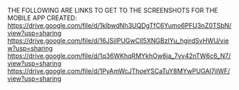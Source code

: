 THE FOLLOWING ARE LINKS TO GET TO THE SCREENSHOTS FOR THE MOBILE APP CREATED:
https://drive.google.com/file/d/1klbwdNh3UQDgTfC6Yumo6PFU3nZ0TSbN/view?usp=sharing
https://drive.google.com/file/d/16JSiIPUGwClI5XNGBzIYu_hgirdSvHWU/view?usp=sharing
https://drive.google.com/file/d/1q36WKhqRMYkhOw6ja_7vv42nTW6c6_N7/view?usp=sharing
https://drive.google.com/file/d/1PyAmWcJThoeYSCaTuY8MYwPUGAI7ilWF/view?usp=sharing
